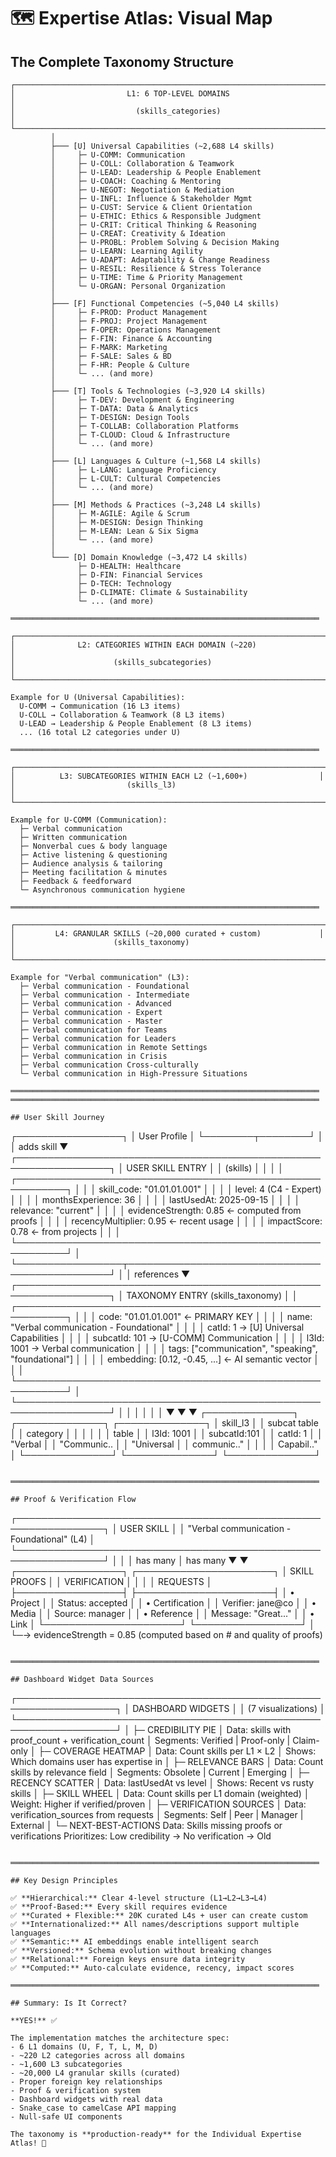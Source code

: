 # 🗺️ Expertise Atlas: Visual Map

## The Complete Taxonomy Structure

```
┌─────────────────────────────────────────────────────────────────────┐
│                         L1: 6 TOP-LEVEL DOMAINS                     │
│                           (skills_categories)                        │
└─────────────────────────────────────────────────────────────────────┘
         │
         ├─── [U] Universal Capabilities (~2,688 L4 skills)
         │     ├─ U-COMM: Communication
         │     ├─ U-COLL: Collaboration & Teamwork
         │     ├─ U-LEAD: Leadership & People Enablement
         │     ├─ U-COACH: Coaching & Mentoring
         │     ├─ U-NEGOT: Negotiation & Mediation
         │     ├─ U-INFL: Influence & Stakeholder Mgmt
         │     ├─ U-CUST: Service & Client Orientation
         │     ├─ U-ETHIC: Ethics & Responsible Judgment
         │     ├─ U-CRIT: Critical Thinking & Reasoning
         │     ├─ U-CREAT: Creativity & Ideation
         │     ├─ U-PROBL: Problem Solving & Decision Making
         │     ├─ U-LEARN: Learning Agility
         │     ├─ U-ADAPT: Adaptability & Change Readiness
         │     ├─ U-RESIL: Resilience & Stress Tolerance
         │     ├─ U-TIME: Time & Priority Management
         │     └─ U-ORGAN: Personal Organization
         │
         ├─── [F] Functional Competencies (~5,040 L4 skills)
         │     ├─ F-PROD: Product Management
         │     ├─ F-PROJ: Project Management
         │     ├─ F-OPER: Operations Management
         │     ├─ F-FIN: Finance & Accounting
         │     ├─ F-MARK: Marketing
         │     ├─ F-SALE: Sales & BD
         │     ├─ F-HR: People & Culture
         │     └─ ... (and more)
         │
         ├─── [T] Tools & Technologies (~3,920 L4 skills)
         │     ├─ T-DEV: Development & Engineering
         │     ├─ T-DATA: Data & Analytics
         │     ├─ T-DESIGN: Design Tools
         │     ├─ T-COLLAB: Collaboration Platforms
         │     ├─ T-CLOUD: Cloud & Infrastructure
         │     └─ ... (and more)
         │
         ├─── [L] Languages & Culture (~1,568 L4 skills)
         │     ├─ L-LANG: Language Proficiency
         │     ├─ L-CULT: Cultural Competencies
         │     └─ ... (and more)
         │
         ├─── [M] Methods & Practices (~3,248 L4 skills)
         │     ├─ M-AGILE: Agile & Scrum
         │     ├─ M-DESIGN: Design Thinking
         │     ├─ M-LEAN: Lean & Six Sigma
         │     └─ ... (and more)
         │
         └─── [D] Domain Knowledge (~3,472 L4 skills)
               ├─ D-HEALTH: Healthcare
               ├─ D-FIN: Financial Services
               ├─ D-TECH: Technology
               ├─ D-CLIMATE: Climate & Sustainability
               └─ ... (and more)

═════════════════════════════════════════════════════════════════════

┌─────────────────────────────────────────────────────────────────────┐
│              L2: CATEGORIES WITHIN EACH DOMAIN (~220)               │
│                      (skills_subcategories)                         │
└─────────────────────────────────────────────────────────────────────┘

Example for U (Universal Capabilities):
  U-COMM → Communication (16 L3 items)
  U-COLL → Collaboration & Teamwork (8 L3 items)
  U-LEAD → Leadership & People Enablement (8 L3 items)
  ... (16 total L2 categories under U)

═════════════════════════════════════════════════════════════════════

┌─────────────────────────────────────────────────────────────────────┐
│          L3: SUBCATEGORIES WITHIN EACH L2 (~1,600+)                │
│                         (skills_l3)                                 │
└─────────────────────────────────────────────────────────────────────┘

Example for U-COMM (Communication):
  ├─ Verbal communication
  ├─ Written communication
  ├─ Nonverbal cues & body language
  ├─ Active listening & questioning
  ├─ Audience analysis & tailoring
  ├─ Meeting facilitation & minutes
  ├─ Feedback & feedforward
  └─ Asynchronous communication hygiene

═════════════════════════════════════════════════════════════════════

┌─────────────────────────────────────────────────────────────────────┐
│         L4: GRANULAR SKILLS (~20,000 curated + custom)             │
│                      (skills_taxonomy)                              │
└─────────────────────────────────────────────────────────────────────┘

Example for "Verbal communication" (L3):
  ├─ Verbal communication - Foundational
  ├─ Verbal communication - Intermediate
  ├─ Verbal communication - Advanced
  ├─ Verbal communication - Expert
  ├─ Verbal communication - Master
  ├─ Verbal communication for Teams
  ├─ Verbal communication for Leaders
  ├─ Verbal communication in Remote Settings
  ├─ Verbal communication in Crisis
  ├─ Verbal communication Cross-culturally
  └─ Verbal communication in High-Pressure Situations

═════════════════════════════════════════════════════════════════════
═════════════════════════════════════════════════════════════════════

## User Skill Journey

```

┌─────────────────┐
│ User Profile │
└────────┬────────┘
│
│ adds skill
▼
┌─────────────────────────────────────────────────────────────────┐
│ USER SKILL ENTRY │
│ (skills) │
│ │
│ ┌──────────────────────────────────────────────────────────┐ │
│ │ skill_code: "01.01.01.001" │ │
│ │ level: 4 (C4 - Expert) │ │
│ │ monthsExperience: 36 │ │
│ │ lastUsedAt: 2025-09-15 │ │
│ │ relevance: "current" │ │
│ │ evidenceStrength: 0.85 ← computed from proofs │ │
│ │ recencyMultiplier: 0.95 ← recent usage │ │
│ │ impactScore: 0.78 ← from projects │ │
│ └──────────────────────────────────────────────────────────┘ │
└─────────────────┬───────────────────────────────────────────────┘
│
│ references
▼
┌─────────────────────────────────────────────────────────────────┐
│ TAXONOMY ENTRY (skills_taxonomy) │
│ ┌──────────────────────────────────────────────────────────┐ │
│ │ code: "01.01.01.001" ← PRIMARY KEY │ │
│ │ name: "Verbal communication - Foundational" │ │
│ │ catId: 1 → [U] Universal Capabilities │ │
│ │ subcatId: 101 → [U-COMM] Communication │ │
│ │ l3Id: 1001 → Verbal communication │ │
│ │ tags: ["communication", "speaking", "foundational"] │ │
│ │ embedding: [0.12, -0.45, ...] ← AI semantic vector │ │
│ └──────────────────────────────────────────────────────────┘ │
└─────────────────────────────────────────────────────────────────┘
│ │ │
│ │ │
▼ ▼ ▼
┌──────────────┐ ┌──────────────┐ ┌──────────────┐
│ skill_l3 │ │ subcat table │ │ category │
│ │ │ │ │ table │
│ l3Id: 1001 │ │ subcatId:101 │ │ catId: 1 │
│ "Verbal │ │ "Communic.. │ │ "Universal │
│ communic.." │ │ │ │ Capabil.." │
└──────────────┘ └──────────────┘ └──────────────┘

```

═════════════════════════════════════════════════════════════════════

## Proof & Verification Flow

```

┌────────────────────────────────────────────────────────────────┐
│ USER SKILL │
│ "Verbal communication - Foundational" (L4) │
└────────────────────────────────────────────────────────────────┘
│ │
│ has many │ has many
▼ ▼
┌─────────────────┐ ┌──────────────────────┐
│ SKILL PROOFS │ │ VERIFICATION │
│ │ │ REQUESTS │
├─────────────────┤ ├──────────────────────┤
│ • Project │ │ Status: accepted │
│ • Certification │ │ Verifier: jane@co │
│ • Media │ │ Source: manager │
│ • Reference │ │ Message: "Great..." │
│ • Link │ └──────────────────────┘
└─────────────────┘
│
└─→ evidenceStrength = 0.85
(computed based on # and quality of proofs)

```

═════════════════════════════════════════════════════════════════════

## Dashboard Widget Data Sources

```

┌──────────────────────────────────────────────────────────────────┐
│ DASHBOARD WIDGETS │
│ (7 visualizations) │
└──────────────────────────────────────────────────────────────────┘
│
├─ CREDIBILITY PIE
│ Data: skills with proof_count + verification_count
│ Segments: Verified | Proof-only | Claim-only
│
├─ COVERAGE HEATMAP
│ Data: Count skills per L1 × L2
│ Shows: Which domains user has expertise in
│
├─ RELEVANCE BARS
│ Data: Count skills by relevance field
│ Segments: Obsolete | Current | Emerging
│
├─ RECENCY SCATTER
│ Data: lastUsedAt vs level
│ Shows: Recent vs rusty skills
│
├─ SKILL WHEEL
│ Data: Count skills per L1 domain (weighted)
│ Weight: Higher if verified/proven
│
├─ VERIFICATION SOURCES
│ Data: verification_sources from requests
│ Segments: Self | Peer | Manager | External
│
└─ NEXT-BEST-ACTIONS
Data: Skills missing proofs or verifications
Prioritizes: Low credibility → No verification → Old

```

═════════════════════════════════════════════════════════════════════

## Key Design Principles

✅ **Hierarchical:** Clear 4-level structure (L1→L2→L3→L4)
✅ **Proof-Based:** Every skill requires evidence
✅ **Curated + Flexible:** 20K curated L4s + user can create custom
✅ **Internationalized:** All names/descriptions support multiple languages
✅ **Semantic:** AI embeddings enable intelligent search
✅ **Versioned:** Schema evolution without breaking changes
✅ **Relational:** Foreign keys ensure data integrity
✅ **Computed:** Auto-calculate evidence, recency, impact scores

═════════════════════════════════════════════════════════════════════

## Summary: Is It Correct?

**YES!** ✅

The implementation matches the architecture spec:
- 6 L1 domains (U, F, T, L, M, D)
- ~220 L2 categories across all domains
- ~1,600 L3 subcategories
- ~20,000 L4 granular skills (curated)
- Proper foreign key relationships
- Proof & verification system
- Dashboard widgets with real data
- Snake_case to camelCase API mapping
- Null-safe UI components

The taxonomy is **production-ready** for the Individual Expertise Atlas! 🎉

```
